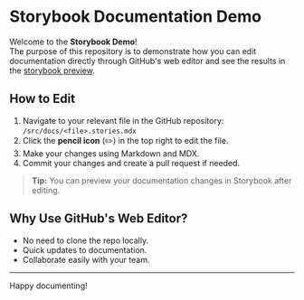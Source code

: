 # Storybook Documentation Demo

Welcome to the **Storybook Demo**!  
The purpose of this repository is to demonstrate how you can edit documentation directly through GitHub's web editor and see the results in the [storybook preview](https://jxh090.github.io/storybook-demo/?path=/docs/introduction--documentation).

## How to Edit

1. Navigate to your relevant file in the GitHub repository:  
   `/src/docs/<file>.stories.mdx`
2. Click the **pencil icon** (✏️) in the top right to edit the file.
3. Make your changes using Markdown and MDX.
4. Commit your changes and create a pull request if needed.

> **Tip:** You can preview your documentation changes in Storybook after editing.

## Why Use GitHub's Web Editor?

- No need to clone the repo locally.
- Quick updates to documentation.
- Collaborate easily with your team.

---

Happy documenting!